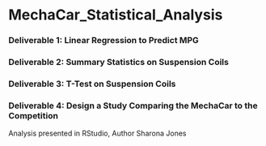 # MechaCar_Statistical_Analysis


### Deliverable 1: Linear Regression to Predict MPG 

### Deliverable 2: Summary Statistics on Suspension Coils

### Deliverable 3: T-Test on Suspension Coils

### Deliverable 4: Design a Study Comparing the MechaCar to the Competition



Analysis presented in RStudio, Author Sharona Jones 
